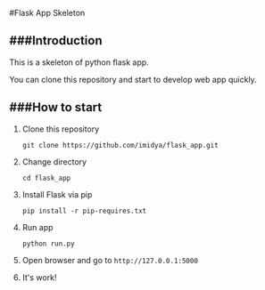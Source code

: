 #Flask App Skeleton


###Introduction
---
This is a skeleton of python flask app.

You can clone this repository and start to develop web app quickly.


###How to start
---
1. Clone this repository

    ```
    git clone https://github.com/imidya/flask_app.git
    ```

2. Change directory

    ```
    cd flask_app
    ```

3. Install Flask via pip
    
    ```
    pip install -r pip-requires.txt
    ```
    
4. Run app

    ```
    python run.py
    ```
    
5. Open browser and go to ``` http://127.0.0.1:5000 ```

6. It's work!